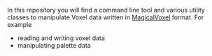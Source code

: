 In this repository you will find a command line tool and various utility classes to manipulate Voxel data written in [MagicalVoxel](https://ephtracy.github.io/index.html?page=mv_main) format.
For example
- reading and writing voxel data
- manipulating palette data
